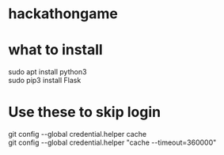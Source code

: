# hackathongame

# what to install
sudo apt install python3<br>
sudo pip3 install Flask

# Use these to skip login
git config --global credential.helper cache<br>
git config --global credential.helper "cache --timeout=360000"